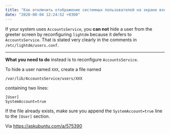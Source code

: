 ```yaml
---
title: "Как отключить отображение системных пользователей на экране входа в систему (LightDM)"
date: "2020-08-04 12:24:52 +0300"
---
```


If your system uses `AccountsService`, you **can not** hide a user from the greeter screen by reconfiguring `lightdm` because it defers to `AccountsService`. That is stated very clearly in the comments in `/etc/lightdm/users.conf`.

---

**What you need to do** instead is to reconfigure `AccountsService`.

To hide a user named `XXX`, create a file named

```
/var/lib/AccountsService/users/XXX
```

containing two lines:

```
[User]
SystemAccount=true
```

If the file already exists, make sure you append the `SystemAccount=true` line to the `[User]` section.

Via https://askubuntu.com/a/575390
